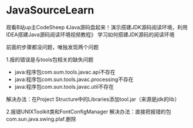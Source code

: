 # JavaSourceLearn
观看B站up主CodeSheep
《Java源码盘起来！演示搭建JDK源码阅读环境，利用IDEA搭建Java源码阅读环境视频教程》
学习如何搭建JDK源码的阅读环境

前面的步骤都没问题，唯独发现两个问题

1.报的错误是与tools包相关的缺失问题
- java:程序包com.sum.tools.javac.api不存在
- java:程序包com.sun.tools.javac.processing不存在
- java:程序包com.sun.tools.javac.util不存在

解决办法：在Project Structure中的Libraries添加tool.jar（来源是jdk的lib）

2.报错UNIXToolkit类和FontConfigManager
解决办法：直接把报错的包com.sun.java.swing.plaf.删除
